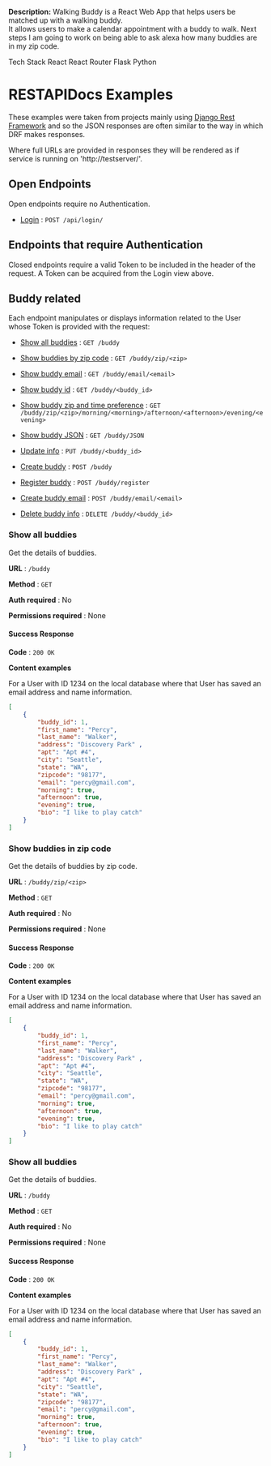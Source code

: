  **Description:**
 Walking Buddy is a React Web App that helps users be matched up with a walking buddy.  
 It allows users to make a calendar appointment with a buddy to walk. Next steps I am going to work on being able to ask alexa how many buddies are in my zip code.  

 Tech Stack
 React 
 React Router
 Flask
 Python
 
# RESTAPIDocs Examples

These examples were taken from projects mainly using [Django Rest
Framework](https://github.com/tomchristie/django-rest-framework) and so the
JSON responses are often similar to the way in which DRF makes responses.

Where full URLs are provided in responses they will be rendered as if service
is running on 'http://testserver/'.

## Open Endpoints

Open endpoints require no Authentication.

* [Login](login.md) : `POST /api/login/`

## Endpoints that require Authentication

Closed endpoints require a valid Token to be included in the header of the
request. A Token can be acquired from the Login view above.

## Buddy related

Each endpoint manipulates or displays information related to the User whose Token is provided with the request:

* [Show all buddies](user/get.md) : `GET /buddy`
* [Show buddies by zip code](user/get.md) : `GET /buddy/zip/<zip>`
* [Show buddy email](user/get.md) : `GET /buddy/email/<email>`
* [Show buddy id](user/get.md) : `GET /buddy/<buddy_id>`
* [Show buddy zip and time preference](user/get.md) : `GET /buddy/zip/<zip>/morning/<morning>/afternoon/<afternoon>/evening/<evening>`
* [Show buddy JSON](user/get.md) : `GET /buddy/JSON`

* [Update info](user/get.md) : `PUT /buddy/<buddy_id>`
* [Create buddy](user/put.md) : `POST /buddy`
* [Register buddy](user/put.md) : `POST /buddy/register`
* [Create buddy email](user/get.md) : `POST /buddy/email/<email>`
* [Delete buddy info](user/get.md) : `DELETE /buddy/<buddy_id>`

### Show all buddies

Get the details of buddies.

**URL** : `/buddy`

**Method** : `GET`

**Auth required** : No

**Permissions required** : None

#### Success Response

**Code** : `200 OK`

**Content examples**

For a User with ID 1234 on the local database where that User has saved an email address and name information.

```json
[
    {
        "buddy_id": 1,
        "first_name": "Percy",
        "last_name": "Walker",
        "address": "Discovery Park" ,
        "apt": "Apt #4",
        "city": "Seattle",
        "state": "WA",
        "zipcode": "98177",
        "email": "percy@gmail.com",
        "morning": true,
        "afternoon": true,
        "evening": true,
        "bio": "I like to play catch"
    }
]
```

### Show buddies in zip code

Get the details of buddies by zip code.

**URL** : `/buddy/zip/<zip>`

**Method** : `GET`

**Auth required** : No

**Permissions required** : None

#### Success Response

**Code** : `200 OK`

**Content examples**

For a User with ID 1234 on the local database where that User has saved an email address and name information.

```json
[
    {
        "buddy_id": 1,
        "first_name": "Percy",
        "last_name": "Walker",
        "address": "Discovery Park" ,
        "apt": "Apt #4",
        "city": "Seattle",
        "state": "WA",
        "zipcode": "98177",
        "email": "percy@gmail.com",
        "morning": true,
        "afternoon": true,
        "evening": true,
        "bio": "I like to play catch"
    }
]
```
### Show all buddies

Get the details of buddies.

**URL** : `/buddy`

**Method** : `GET`

**Auth required** : No

**Permissions required** : None

#### Success Response

**Code** : `200 OK`

**Content examples**

For a User with ID 1234 on the local database where that User has saved an
email address and name information.

```json
[
    {
        "buddy_id": 1,
        "first_name": "Percy",
        "last_name": "Walker",
        "address": "Discovery Park" ,
        "apt": "Apt #4",
        "city": "Seattle",
        "state": "WA",
        "zipcode": "98177",
        "email": "percy@gmail.com",
        "morning": true,
        "afternoon": true,
        "evening": true,
        "bio": "I like to play catch"
    }
]
```






